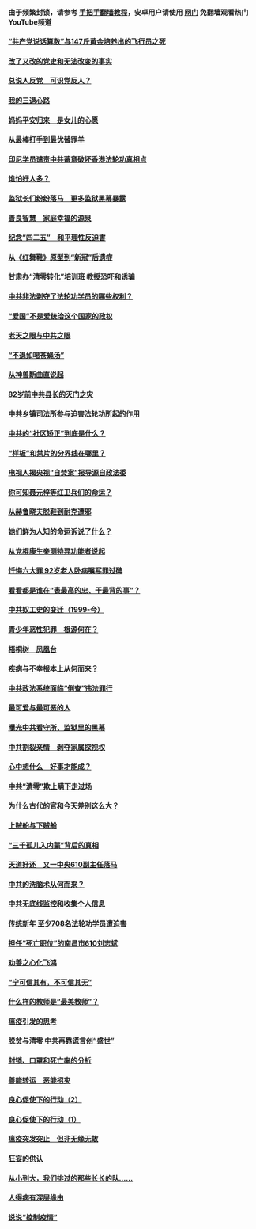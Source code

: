 #### 由于频繁封锁，请参考 [手把手翻墙教程](https://github.com/gfw-breaker/guides/wiki/)，安卓用户请使用 [网门](https://github.com/gfw-breaker/nogfw/blob/master/dl.md?t=05080501) 免翻墙观看热门YouTube频道 

#### [“共产党说话算数”与147斤黄金培养出的飞行员之死](../pages/19/424115.md?t=05080501) 

#### [改了又改的党史和无法改变的事实](../pages/19/424037.md?t=05080501) 

#### [总说人反党　可识党反人？](../pages/19/423820.md?t=05080501) 

#### [我的三退心路](../pages/19/423876.md?t=05080501) 

#### [妈妈平安归来　是女儿的心愿](../pages/19/423947.md?t=05080501) 

#### [从最棒打手到最优替罪羊](../pages/19/423819.md?t=05080501) 

#### [印尼学员谴责中共蓄意破坏香港法轮功真相点](../pages/19/423902.md?t=05080501) 

#### [谁怕好人多？](../pages/19/423774.md?t=05080501) 

#### [监狱长们纷纷落马　更多监狱黑幕暴露](../pages/19/423787.md?t=05080501) 

#### [善良智慧　家庭幸福的源泉](../pages/19/423632.md?t=05080501) 

#### [纪念“四二五”　和平理性反迫害](../pages/19/423660.md?t=05080501) 

#### [从《红舞鞋》原型到“新冠”后遗症](../pages/19/423509.md?t=05080501) 

#### [甘肃办“清零转化”培训班 教授恐吓和诱骗](../pages/19/423498.md?t=05080501) 

#### [中共非法剥夺了法轮功学员的哪些权利？](../pages/19/423392.md?t=05080501) 

#### [“爱国”不是爱统治这个国家的政权](../pages/19/423029.md?t=05080501) 

#### [老天之眼与中共之眼](../pages/19/423378.md?t=05080501) 

#### [“不退如喝苍蝇汤”](../pages/19/423287.md?t=05080501) 

#### [从神兽断曲直说起](../pages/19/423201.md?t=05080501) 

#### [82岁前中共县长的灭门之灾](../pages/19/423055.md?t=05080501) 

#### [中共乡镇司法所参与迫害法轮功所起的作用](../pages/19/423064.md?t=05080501) 

#### [中共的“社区矫正”到底是什么？](../pages/19/422870.md?t=05080501) 

#### [“样板”和禁片的分界线在哪里？](../pages/19/422704.md?t=05080501) 

#### [电视人揭央视“自焚案”报导源自政法委](../pages/19/422770.md?t=05080501) 

#### [你可知聂元梓等红卫兵们的命运？](../pages/19/422848.md?t=05080501) 

#### [从赫鲁晓夫脱鞋到耐克遭邪](../pages/19/422826.md?t=05080501) 

#### [她们鲜为人知的命运诉说了什么？](../pages/19/422754.md?t=05080501) 

#### [从党棍康生亲测特异功能者说起](../pages/19/422657.md?t=05080501) 

#### [忏悔六大罪 92岁老人卧病嘱写罪过碑](../pages/19/422750.md?t=05080501) 

#### [看看都是谁在“表最高的忠、干最背的事”？](../pages/19/422703.md?t=05080501) 

#### [中共奴工史的变迁（1999-今）](../pages/19/422656.md?t=05080501) 

#### [青少年恶性犯罪　根源何在？](../pages/19/422449.md?t=05080501) 

#### [梧桐树　凤凰台](../pages/19/422442.md?t=05080501) 

#### [疾病与不幸根本上从何而来？](../pages/19/422438.md?t=05080501) 

#### [中共政法系统面临“倒查”违法罪行](../pages/19/422497.md?t=05080501) 

#### [最可爱与最可恶的人](../pages/19/422448.md?t=05080501) 

#### [曝光中共看守所、监狱里的黑幕](../pages/19/422390.md?t=05080501) 

#### [中共割裂亲情　剥夺家属探视权](../pages/19/422364.md?t=05080501) 

#### [心中想什么　好事才能成？](../pages/19/422318.md?t=05080501) 

#### [中共“清零”欺上瞒下走过场](../pages/19/422306.md?t=05080501) 

#### [为什么古代的官和今天差别这么大？](../pages/19/422228.md?t=05080501) 

#### [上贼船与下贼船](../pages/19/422276.md?t=05080501) 

#### [“三千孤儿入内蒙”背后的真相](../pages/19/422229.md?t=05080501) 

#### [天道好还　又一中央610副主任落马](../pages/19/422155.md?t=05080501) 

#### [中共的洗脑术从何而来？](../pages/19/422154.md?t=05080501) 

#### [中共无底线监控和收集个人信息](../pages/19/422039.md?t=05080501) 

#### [传统新年 至少708名法轮功学员遭迫害](../pages/19/421946.md?t=05080501) 

#### [担任“死亡职位”的南昌市610刘志斌](../pages/19/421957.md?t=05080501) 

#### [劝善之心化飞鸿](../pages/19/421164.md?t=05080501) 

#### [“宁可信其有，不可信其无”](../pages/19/421691.md?t=05080501) 

#### [什么样的教师是“最美教师”？](../pages/19/421755.md?t=05080501) 

#### [瘟疫引发的思考](../pages/19/421594.md?t=05080501) 

#### [脱贫与清零 中共再靠谎言创“盛世”](../pages/19/421590.md?t=05080501) 

#### [封锁、口罩和死亡率的分析](../pages/19/421495.md?t=05080501) 

#### [善能转运　恶能招灾](../pages/19/421334.md?t=05080501) 

#### [良心促使下的行动（2）](../pages/19/421361.md?t=05080501) 

#### [良心促使下的行动（1）](../pages/19/421302.md?t=05080501) 

#### [瘟疫突发突止　但非无缘无故](../pages/19/421281.md?t=05080501) 

#### [狂妄的供认](../pages/19/421199.md?t=05080501) 

#### [从小到大，我们排过的那些长长的队……](../pages/19/421243.md?t=05080501) 

#### [人得病有深层缘由](../pages/19/420864.md?t=05080501) 

#### [说说“控制疫情”](../pages/19/420831.md?t=05080501) 

